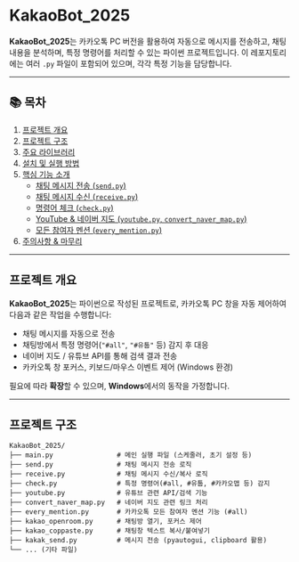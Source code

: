 # KakaoBot_2025

**KakaoBot_2025**는 카카오톡 PC 버전을 활용하여 자동으로 메시지를 전송하고, 채팅 내용을 분석하며, 특정 명령어를 처리할 수 있는 파이썬 프로젝트입니다. 이 레포지토리에는 여러 `.py` 파일이 포함되어 있으며, 각각 특정 기능을 담당합니다.

---

## 📚 목차
1. [프로젝트 개요](#프로젝트-개요)  
2. [프로젝트 구조](#프로젝트-구조)  
3. [주요 라이브러리](#주요-라이브러리)  
4. [설치 및 실행 방법](#설치-및-실행-방법)  
5. [핵심 기능 소개](#핵심-기능-소개)  
   - [채팅 메시지 전송 (`send.py`)](#채팅-메시지-전송-sendpy)  
   - [채팅 메시지 수신 (`receive.py`)](#채팅-메시지-수신-receivepy)  
   - [명령어 체크 (`check.py`)](#명령어-체크-checkpy)  
   - [YouTube & 네이버 지도 (`youtube.py`, `convert_naver_map.py`)](#youtube--네이버-지도-youtubepy-convert_naver_mappy)  
   - [모든 참여자 멘션 (`every_mention.py`)](#모든-참여자-멘션-every_mentionpy)  
6. [주의사항 & 마무리](#주의사항--마무리)

---

## 프로젝트 개요
**KakaoBot_2025**는 파이썬으로 작성된 프로젝트로, 카카오톡 PC 창을 자동 제어하여 다음과 같은 작업을 수행합니다:

- 채팅 메시지를 자동으로 전송  
- 채팅방에서 특정 명령어(`"#all"`, `"#유툽"` 등) 감지 후 대응  
- 네이버 지도 / 유튜브 API를 통해 검색 결과 전송  
- 카카오톡 창 포커스, 키보드/마우스 이벤트 제어 (Windows 환경)

필요에 따라 **확장**할 수 있으며, **Windows**에서의 동작을 가정합니다.

---

## 프로젝트 구조
```plaintext
KakaoBot_2025/
├── main.py                # 메인 실행 파일 (스케줄러, 초기 설정 등)
├── send.py                # 채팅 메시지 전송 로직
├── receive.py             # 채팅 메시지 수신/복사 로직
├── check.py               # 특정 명령어(#all, #유툽, #카카오맵 등) 감지
├── youtube.py             # 유튜브 관련 API/검색 기능
├── convert_naver_map.py   # 네이버 지도 관련 링크 처리
├── every_mention.py       # 카카오톡 모든 참여자 멘션 기능 (#all)
├── kakao_openroom.py      # 채팅방 열기, 포커스 제어
├── kakao_coppaste.py      # 채팅창 텍스트 복사/붙여넣기
├── kakak_send.py          # 메시지 전송 (pyautogui, clipboard 활용)
└── ... (기타 파일)


